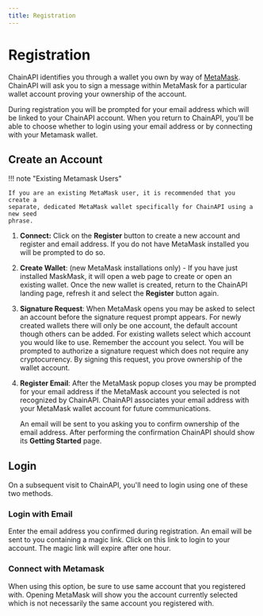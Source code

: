 ```yaml
---
title: Registration
---
```


# Registration

<!-- If you change the following paragraph, change it in the README. -->

ChainAPI identifies you through a wallet you own by way of
[MetaMask](https://metamask.io). ChainAPI will ask you to sign a message within
MetaMask for a particular wallet account proving your ownership of the account.

During registration you will be prompted for your email address which will be
linked to your ChainAPI account. When you return to ChainAPI, you'll be able to
choose whether to login using your email address or by connecting with your
Metamask wallet.

## Create an Account

!!! note "Existing Metamask Users"

    If you are an existing MetaMask user, it is recommended that you create a
    separate, dedicated MetaMask wallet specifically for ChainAPI using a new seed
    phrase.

1. **Connect:** Click on the **Register** button to create a new account and
   register and email address. If you do not have MetaMask installed you will be
   prompted to do so.

2. **Create Wallet**: (new MetaMask installations only) - If you have just
   installed MaskMask, it will open a web page to create or open an existing
   wallet. Once the new wallet is created, return to the ChainAPI landing page,
   refresh it and select the **Register** button again.

3. **Signature Request**: When MetaMask opens you may be asked to select an
   account before the signature request prompt appears. For newly created
   wallets there will only be one account, the default account though others can
   be added. For existing wallets select which account you would like to use.
   Remember the account you select.
   You will be prompted to authorize a signature request which does not require
   any cryptocurrency. By signing this request, you prove ownership of the
   wallet account.

4. **Register Email**: After the MetaMask popup closes you may be prompted for
   your email address if the MetaMask account you selected is not recognized by
   ChainAPI. ChainAPI associates your email address with your MetaMask wallet
   account for future communications.

   An email will be sent to you asking you to confirm ownership of the email
   address. After performing the confirmation ChainAPI should show its **Getting
   Started** page.

## Login

On a subsequent visit to ChainAPI, you'll need to login using one of these two
methods.

### Login with Email

Enter the email address you confirmed during registration. An email will be sent
to you containing a magic link. Click on this link to login to your account. The
magic link will expire after one hour.

### Connect with Metamask

When using this option, be sure to use same account that you registered with.
Opening MetaMask will show you the account currently selected which is not
necessarily the same account you registered with.
